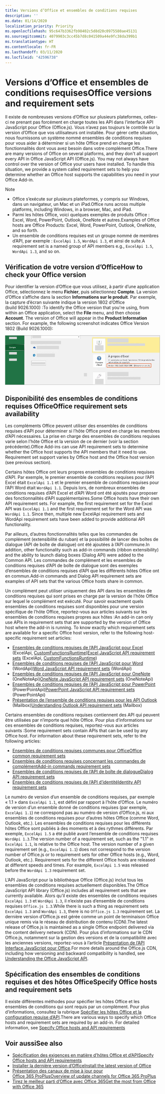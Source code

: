 ```yaml
---
title: Versions d’Office et ensembles de conditions requises
description: ''
ms.date: 01/14/2020
localization_priority: Priority
ms.openlocfilehash: 95c647b3362fb98402c5d8d20c0975580ae45131
ms.sourcegitcommit: 4079903c3cc45b7d8c041509a44e9fc38da399b1
ms.translationtype: HT
ms.contentlocale: fr-FR
ms.lasthandoff: 03/11/2020
ms.locfileid: "42596738"
---
```

# <a name="office-versions-and-requirement-sets"></a><span data-ttu-id="f1191-102">Versions d’Office et ensembles de conditions requises</span><span class="sxs-lookup"><span data-stu-id="f1191-102">Office versions and requirement sets</span></span>

<span data-ttu-id="f1191-p101">Il existe de nombreuses versions d’Office sur plusieurs plateformes, celles-ci ne prenant pas forcément en charge toutes les API dans l’interface API JavaScript pour Office (Office.js). Vous n’avez pas toujours le contrôle sur la version d’Office que vos utilisateurs ont installée.  Pour gérer cette situation, nous fournissons un système nommé ensembles de conditions requises pour vous aider à déterminer si un hôte Office prend en charge les fonctionnalités dont vous avez besoin dans votre complément Office.</span><span class="sxs-lookup"><span data-stu-id="f1191-p101">There are many versions of Office on several platforms, and they don't all support every API in Office JavaScript API (Office.js). You may not always have control over the version of Office your users have installed.  To handle this situation, we provide a system called requirement sets to help you determine whether an Office host supports the capabilities you need in your Office Add-in.</span></span> 

> [!NOTE]
> - <span data-ttu-id="f1191-106">Office s’exécute sur plusieurs plateformes, y compris sur Windows, dans un navigateur, un Mac et un iPad.</span><span class="sxs-lookup"><span data-stu-id="f1191-106">Office runs across multiple platforms, including Windows, in a browser, Mac, and iPad.</span></span>
> - <span data-ttu-id="f1191-107">Parmi les hôtes Office, voici quelques exemples de produits Office : Excel, Word, PowerPoint, Outlook, OneNote et autres.</span><span class="sxs-lookup"><span data-stu-id="f1191-107">Examples of Office hosts are Office Products: Excel, Word, PowerPoint, Outlook, OneNote, and so forth.</span></span>  
> - <span data-ttu-id="f1191-108">Un ensemble de conditions requises est un groupe nommé de membres d’API, par exemple : `ExcelApi 1.5`, `WordApi 1.3`, et ainsi de suite.</span><span class="sxs-lookup"><span data-stu-id="f1191-108">A requirement set is a named group of API members e.g., `ExcelApi 1.5`, `WordApi 1.3`, and so on.</span></span>  

## <a name="how-to-check-your-office-version"></a><span data-ttu-id="f1191-109">Vérification de votre version d’Office</span><span class="sxs-lookup"><span data-stu-id="f1191-109">How to check your Office version</span></span>

<span data-ttu-id="f1191-p102">Pour identifier la version d’Office que vous utilisez, à partir d’une application Office, sélectionnez le menu **Fichier**, puis sélectionnez **Compte**. La version d’Office s’affiche dans la section **Informations sur le produit**. Par exemple, la capture d’écran suivante indique la version 1802 d’Office (build 9026.1000) :</span><span class="sxs-lookup"><span data-stu-id="f1191-p102">To identify the Office version that you're using, from within an Office application, select the **File** menu, and then choose **Account**. The version of Office will appear in the **Product Information** section. For example, the following screenshot indicates Office Version 1802 (Build 9026.1000):</span></span>

![Vérification de votre version d’Office](../images/office-version.png)

## <a name="office-requirement-sets-availability"></a><span data-ttu-id="f1191-114">Disponibilité des ensembles de conditions requises Office</span><span class="sxs-lookup"><span data-stu-id="f1191-114">Office requirement sets availability</span></span>

<span data-ttu-id="f1191-p103">Les compléments Office peuvent utiliser des ensembles de conditions requises d’API pour déterminer si l’hôte Office prend en charge les membres d’API nécessaires. La prise en charge des ensembles de conditions requises varie selon l’hôte Office et la version de ce dernier (voir la section précédente).</span><span class="sxs-lookup"><span data-stu-id="f1191-p103">Office Add-ins can use API requirement sets to determine whether the Office host supports the API members that it need to use. Requirement set support varies by Office host and the Office host version (see previous section).</span></span>

<span data-ttu-id="f1191-p104">Certains hôtes Office ont leurs propres ensembles de conditions requises d’API. Par exemple, le premier ensemble de conditions requises pour l’API Excel était `ExcelApi 1.1` et le premier ensemble de conditions requises pour l’API Word était `WordApi 1.1`. Depuis lors, de nombreux ensembles de conditions requises d’API Excel et d’API Word ont été ajoutés pour proposer des fonctionnalités d’API supplémentaires.</span><span class="sxs-lookup"><span data-stu-id="f1191-p104">Some Office hosts have their own API requirement sets. For example, the first requirement set for the Excel API was `ExcelApi 1.1` and the first requirement set for the Word API was `WordApi 1.1`. Since then, multiple new ExcelApi requirement sets and WordApi requirement sets have been added to provide additional API functionality.</span></span>

<span data-ttu-id="f1191-120">Par ailleurs, d’autres fonctionnalités telles que les commandes de complément (extensibilité du ruban) et la possibilité de lancer des boîtes de dialogue (API de boîte de dialogue) ont été ajoutées à l’API commune.</span><span class="sxs-lookup"><span data-stu-id="f1191-120">In addition, other functionality such as add-in commands (ribbon extensibility) and the ability to launch dialog boxes (Dialog API) were added to the Common API.</span></span> <span data-ttu-id="f1191-121">Les commandes de complément et les ensembles de conditions requises d’API de boîte de dialogue sont des exemples d’ensembles de conditions requises d’API que les différents hôtes Office ont en commun.</span><span class="sxs-lookup"><span data-stu-id="f1191-121">Add-in commands and Dialog API requirement sets are examples of API sets that the various Office hosts share in common.</span></span>

<span data-ttu-id="f1191-p106">Un complément peut utiliser uniquement des API dans les ensembles de conditions requises qui sont prises en charge par la version de l’hôte Office sur lequel le complément est exécuté. Pour savoir exactement quels ensembles de conditions requises sont disponibles pour une version spécifique de l’hôte Office, reportez-vous aux articles suivants sur les ensembles de conditions requises propres aux hôtes :</span><span class="sxs-lookup"><span data-stu-id="f1191-p106">An add-in can only use APIs in requirement sets that are supported by the version of Office host where the add-in is running. To know exactly which requirement sets are available for a specific Office host version, refer to the following host-specific requirement set articles:</span></span>

- <span data-ttu-id="f1191-124">[Ensembles de conditions requises de l’API JavaScript pour Excel](../reference/requirement-sets/excel-api-requirement-sets.md) (ExcelApi, [CustomFunctionsRuntime](../excel/custom-functions-architecture.md))</span><span class="sxs-lookup"><span data-stu-id="f1191-124">[Excel JavaScript API requirement sets](../reference/requirement-sets/excel-api-requirement-sets.md) (ExcelApi, [CustomFunctionsRuntime](../excel/custom-functions-architecture.md))</span></span>
- <span data-ttu-id="f1191-125">[Ensembles de conditions requises de l’API JavaScript pour Word](../reference/requirement-sets/word-api-requirement-sets.md) (WordApi)</span><span class="sxs-lookup"><span data-stu-id="f1191-125">[Word JavaScript API requirement sets](../reference/requirement-sets/word-api-requirement-sets.md) (WordApi)</span></span>
- <span data-ttu-id="f1191-126">[Ensembles de conditions requises de l’API JavaScript pour OneNote](../reference/requirement-sets/onenote-api-requirement-sets.md) (OneNoteApi)</span><span class="sxs-lookup"><span data-stu-id="f1191-126">[OneNote JavaScript API requirement sets](../reference/requirement-sets/onenote-api-requirement-sets.md) (OneNoteApi)</span></span>
- <span data-ttu-id="f1191-127">[Ensembles de conditions requises de l’API JavaScript pour PowerPoint](../reference/requirement-sets/powerpoint-api-requirement-sets.md) (PowerPointApi)</span><span class="sxs-lookup"><span data-stu-id="f1191-127">[PowerPoint JavaScript API requirement sets](../reference/requirement-sets/powerpoint-api-requirement-sets.md) (PowerPointApi)</span></span>
- <span data-ttu-id="f1191-128">[Présentation de l’ensemble de conditions requises pour les API Outlook](../reference/requirement-sets/outlook-api-requirement-sets.md) (Mailbox)</span><span class="sxs-lookup"><span data-stu-id="f1191-128">[Understanding Outlook API requirement sets](../reference/requirement-sets/outlook-api-requirement-sets.md) (Mailbox)</span></span>

<span data-ttu-id="f1191-p107">Certains ensembles de conditions requises contiennent des API qui peuvent être utilisées par n’importe quel hôte Office. Pour plus d’informations sur ces ensembles de conditions requises, reportez-vous aux articles suivants :</span><span class="sxs-lookup"><span data-stu-id="f1191-p107">Some requirement sets contain APIs that can be used by any Office host. For information about these requirement sets, refer to the following articles:</span></span>

- [<span data-ttu-id="f1191-131">Ensembles de conditions requises communes pour Office</span><span class="sxs-lookup"><span data-stu-id="f1191-131">Office common requirement sets</span></span>](../reference/requirement-sets/office-add-in-requirement-sets.md)
- [<span data-ttu-id="f1191-132">Ensembles de conditions requises concernant les commandes de complément</span><span class="sxs-lookup"><span data-stu-id="f1191-132">Add-in commands requirement sets</span></span>](../reference/requirement-sets/add-in-commands-requirement-sets.md)
- [<span data-ttu-id="f1191-133">Ensembles de conditions requises de l’API de boîte de dialogue</span><span class="sxs-lookup"><span data-stu-id="f1191-133">Dialog API requirement sets</span></span>](../reference/requirement-sets/dialog-api-requirement-sets.md)
- [<span data-ttu-id="f1191-134">Ensembles de conditions requises de l’API d’identité</span><span class="sxs-lookup"><span data-stu-id="f1191-134">Identity API requirement sets</span></span>](../reference/requirement-sets/identity-api-requirement-sets.md)

<span data-ttu-id="f1191-p108">Le numéro de version d’un ensemble de conditions requises, par exemple « 1.1 » dans `ExcelApi 1.1`, est défini par rapport à l’hôte d’Office. Le numéro de version d’un ensemble donné de conditions requises (par exemple, `ExcelApi 1.1`) ne correspond pas au numéro de version d’Office.js, ni aux ensembles de conditions requises pour d’autres hôtes Office (comme Word, Outlook, etc.).  Les ensembles de conditions requises pour les différents hôtes Office sont publiés à des moments et à des rythmes différents. Par exemple, `ExcelApi 1.5` a été publié avant l’ensemble de conditions requises `WordApi 1.3`.</span><span class="sxs-lookup"><span data-stu-id="f1191-p108">The version number of a requirement set, such as the "1.1" in `ExcelApi 1.1`, is relative to the Office host. The version number of a given requirement set (e.g., `ExcelApi 1.1`) does not correspond to the version number of Office.js or to requirement sets for other Office hosts (e.g., Word, Outlook, etc.).  Requirement sets for the different Office hosts are released at different speeds and times. For example, `ExcelApi 1.5` was released before the `WordApi 1.3` requirement set.</span></span>

<span data-ttu-id="f1191-139">L’API JavaScript pour la bibliothèque Office (Office.js) inclut tous les ensembles de conditions requises actuellement disponibles.</span><span class="sxs-lookup"><span data-stu-id="f1191-139">The Office JavaScript API library (Office.js) includes all requirement sets that are currently available.</span></span> <span data-ttu-id="f1191-140">Alors qu’il existe des ensembles de conditions requises `ExcelApi 1.3` et `WordApi 1.3`, il n’existe pas d’ensemble de conditions requises `Office.js 1.3`.</span><span class="sxs-lookup"><span data-stu-id="f1191-140">While there is such a thing as requirement sets `ExcelApi 1.3` and `WordApi 1.3`, there is no `Office.js 1.3` requirement set.</span></span> <span data-ttu-id="f1191-141">La dernière version d’Office.js est gérée comme un point de terminaison Office unique remis via le réseau de distribution de contenu (CDN).</span><span class="sxs-lookup"><span data-stu-id="f1191-141">The latest release of Office.js is maintained as a single Office endpoint delivered via the content delivery network (CDN).</span></span> <span data-ttu-id="f1191-142">Pour plus d’informations sur le CDN Office.js, notamment sur la gestion des versions et de la compatibilité avec les anciennes versions, reportez-vous à l’article [Présentation de l’API Interface JavaScript pour Office](../develop/understanding-the-javascript-api-for-office.md).</span><span class="sxs-lookup"><span data-stu-id="f1191-142">For more details around the Office.js CDN, including how versioning and backward compatibility is handled, see [Understanding the Office JavaScript API](../develop/understanding-the-javascript-api-for-office.md).</span></span>

## <a name="specify-office-hosts-and-requirement-sets"></a><span data-ttu-id="f1191-143">Spécification des ensembles de conditions requises et des hôtes Office</span><span class="sxs-lookup"><span data-stu-id="f1191-143">Specify Office hosts and requirement sets</span></span>

<span data-ttu-id="f1191-p110">Il existe différentes méthodes pour spécifier les hôtes Office et les ensembles de conditions qui sont requis par un complément.  Pour plus d’informations, consultez la rubrique [Spécifier les hôtes Office et la configuration requise d’API](../develop/specify-office-hosts-and-api-requirements.md).</span><span class="sxs-lookup"><span data-stu-id="f1191-p110">There are various ways to specify which Office hosts and requirement sets are required by an add-in.  For detailed information, see [Specify Office hosts and API requirements](../develop/specify-office-hosts-and-api-requirements.md)</span></span>

## <a name="see-also"></a><span data-ttu-id="f1191-146">Voir aussi</span><span class="sxs-lookup"><span data-stu-id="f1191-146">See also</span></span>

- [<span data-ttu-id="f1191-147">Spécification des exigences en matière d’hôtes Office et d’API</span><span class="sxs-lookup"><span data-stu-id="f1191-147">Specify Office hosts and API requirements</span></span>](../develop/specify-office-hosts-and-api-requirements.md)
- [<span data-ttu-id="f1191-148">Installer la dernière version d’Office</span><span class="sxs-lookup"><span data-stu-id="f1191-148">Install the latest version of Office</span></span>](../develop/install-latest-office-version.md)
- [<span data-ttu-id="f1191-149">Présentation des canaux de mise à jour pour Office 365 ProPlus</span><span class="sxs-lookup"><span data-stu-id="f1191-149">Overview of update channels for Office 365 ProPlus</span></span>](/deployoffice/overview-of-update-channels-for-office-365-proplus)
- [<span data-ttu-id="f1191-150">Tirez le meilleur parti d’Office avec Office 365</span><span class="sxs-lookup"><span data-stu-id="f1191-150">Get the most from Office with Office 365</span></span>](https://products.office.com/compare-all-microsoft-office-products?tab=2)
